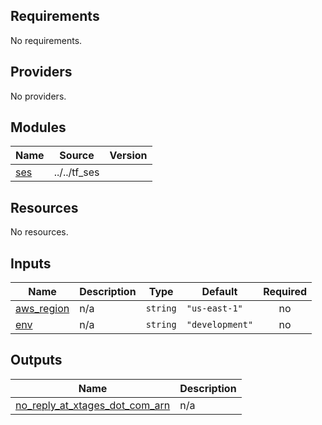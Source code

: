 ## Requirements

No requirements.

## Providers

No providers.

## Modules

| Name | Source | Version |
|------|--------|---------|
| <a name="module_ses"></a> [ses](#module\_ses) | ../../tf_ses |  |

## Resources

No resources.

## Inputs

| Name | Description | Type | Default | Required |
|------|-------------|------|---------|:--------:|
| <a name="input_aws_region"></a> [aws\_region](#input\_aws\_region) | n/a | `string` | `"us-east-1"` | no |
| <a name="input_env"></a> [env](#input\_env) | n/a | `string` | `"development"` | no |

## Outputs

| Name | Description |
|------|-------------|
| <a name="output_no_reply_at_xtages_dot_com_arn"></a> [no\_reply\_at\_xtages\_dot\_com\_arn](#output\_no\_reply\_at\_xtages\_dot\_com\_arn) | n/a |
